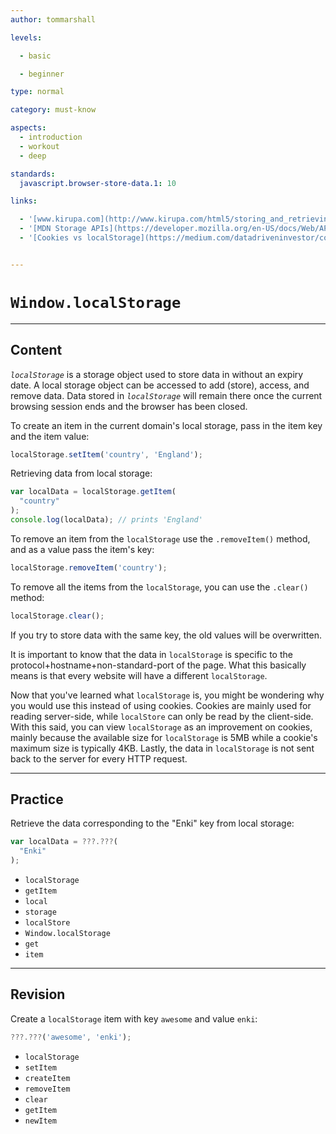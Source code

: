 ```yaml
---
author: tommarshall

levels:

  - basic

  - beginner

type: normal

category: must-know

aspects:
  - introduction
  - workout
  - deep

standards:
  javascript.browser-store-data.1: 10

links:

  - '[www.kirupa.com](http://www.kirupa.com/html5/storing_and_retrieving_an_array_from_local_storage.htm){website}'
  - '[MDN Storage APIs](https://developer.mozilla.org/en-US/docs/Web/API/Storage/LocalStorage){documentation}'
  - '[Cookies vs localStorage](https://medium.com/datadriveninvestor/cookies-vs-local-storage-2f3732c7d977){website}'


---
```


# `Window.localStorage`

---
## Content

*`localStorage`* is a storage object used to store data in without an expiry date. A local storage object can be accessed to add (store), access, and remove data. Data stored in *`localStorage`* will remain there once the current browsing session ends and the browser has been closed.

To create an item in the current domain's local storage, pass in the item key and the item value:
```javascript
localStorage.setItem('country', 'England');
```

Retrieving data from local storage:
```javascript
var localData = localStorage.getItem(
  "country"
);
console.log(localData); // prints 'England'
```

To remove an item from the `localStorage` use the `.removeItem()` method, and as a value pass the item's key:

```js
localStorage.removeItem('country');
```

To remove all the items from the `localStorage`, you can use the `.clear()` method:
```javascript
localStorage.clear();
```

If you try to store data with the same key, the old values will be overwritten.

It is important to know that the data in `localStorage` is specific to the protocol+hostname+non-standard-port of the page. What this basically means is that every website will have a different `localStorage`.

Now that you've learned what `localStorage` is, you might be wondering why you would use this instead of using cookies. Cookies are mainly used for reading server-side, while `localStore` can only be read by the client-side. With this said, you can view `localStorage` as an improvement on cookies, mainly because the available size for `localStorage` is 5MB while a cookie's maximum size is typically 4KB. Lastly, the data in `localStorage` is not sent back to the server for every HTTP request.

---
## Practice

Retrieve the data corresponding to the "Enki" key from local storage:

```javascript
var localData = ???.???(
  "Enki"
);
```


* `localStorage`
* `getItem`
* `local`
* `storage`
* `localStore`
* `Window.localStorage`
* `get`
* `item`

---
## Revision

Create a `localStorage` item with key `awesome` and value `enki`:
```javascript
???.???('awesome', 'enki');

```


* `localStorage`
* `setItem`
* `createItem`
* `removeItem`
* `clear`
* `getItem`
* `newItem`
 
